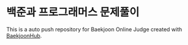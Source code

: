 # 백준과 프로그래머스 문제풀이
This is a auto push repository for Baekjoon Online Judge created with [BaekjoonHub](https://github.com/BaekjoonHub/BaekjoonHub).
